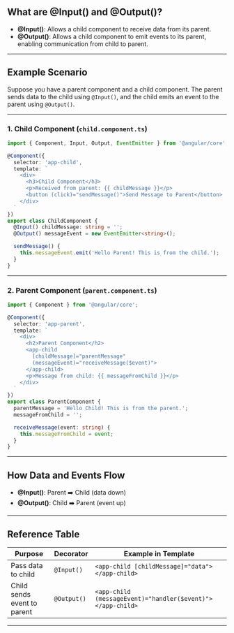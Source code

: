 ## What are @Input() and @Output()?

- **@Input()**: Allows a child component to receive data from its parent.
- **@Output()**: Allows a child component to emit events to its parent, enabling communication from child to parent.

---

## Example Scenario

Suppose you have a parent component and a child component. The parent sends data to the child using `@Input()`, and the child emits an event to the parent using `@Output()`.

---

### 1. Child Component (`child.component.ts`)

```typescript
import { Component, Input, Output, EventEmitter } from '@angular/core';

@Component({
  selector: 'app-child',
  template: `
    <div>
      <h3>Child Component</h3>
      <p>Received from parent: {{ childMessage }}</p>
      <button (click)="sendMessage()">Send Message to Parent</button>
    </div>
  `
})
export class ChildComponent {
  @Input() childMessage: string = '';
  @Output() messageEvent = new EventEmitter<string>();

  sendMessage() {
    this.messageEvent.emit('Hello Parent! This is from the child.');
  }
}
```

---

### 2. Parent Component (`parent.component.ts`)

```typescript
import { Component } from '@angular/core';

@Component({
  selector: 'app-parent',
  template: `
    <div>
      <h2>Parent Component</h2>
      <app-child
        [childMessage]="parentMessage"
        (messageEvent)="receiveMessage($event)">
      </app-child>
      <p>Message from child: {{ messageFromChild }}</p>
    </div>
  `
})
export class ParentComponent {
  parentMessage = 'Hello Child! This is from the parent.';
  messageFromChild = '';

  receiveMessage(event: string) {
    this.messageFromChild = event;
  }
}
```

---

## How Data and Events Flow

- **@Input()**: Parent ➡️ Child (data down)
- **@Output()**: Child ➡️ Parent (event up)

---

## Reference Table

| Purpose                     | Decorator   | Example in Template                                        |
| --------------------------- | ----------- | ---------------------------------------------------------- |
| Pass data to child          | `@Input()`  | `<app-child [childMessage]="data"></app-child>`            |
| Child sends event to parent | `@Output()` | `<app-child (messageEvent)="handler($event)"></app-child>` |

---
